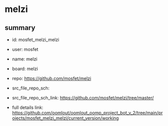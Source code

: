 # melzi
 
## summary 
* id: mosfet_melzi_melzi
* user: mosfet
* name: melzi
* board: melzi
* repo: https://github.com/mosfet/melzi



* src_file_repo_sch: 
* src_file_repo_sch_link: https://github.com/mosfet/melzi/tree/master/
* full details link: https://github.com/oomlout/oomlout_oomp_project_bot_v_2/tree/main/projects/mosfet_melzi_melzi/current_version/working  







